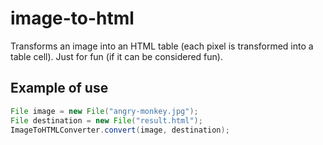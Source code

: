 image-to-html
=============

Transforms an image into an HTML table (each pixel is transformed into a table cell). Just for fun (if it can be considered fun).

Example of use
--------------

```java
File image = new File("angry-monkey.jpg");
File destination = new File("result.html");
ImageToHTMLConverter.convert(image, destination);
```
